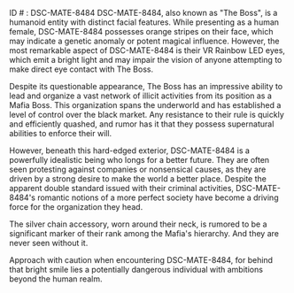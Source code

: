 ID # : DSC-MATE-8484
DSC-MATE-8484, also known as "The Boss", is a humanoid entity with distinct facial features. While presenting as a human female, DSC-MATE-8484 possesses orange stripes on their face, which may indicate a genetic anomaly or potent magical influence. However, the most remarkable aspect of DSC-MATE-8484 is their VR Rainbow LED eyes, which emit a bright light and may impair the vision of anyone attempting to make direct eye contact with The Boss.

Despite its questionable appearance, The Boss has an impressive ability to lead and organize a vast network of illicit activities from its position as a Mafia Boss. This organization spans the underworld and has established a level of control over the black market. Any resistance to their rule is quickly and efficiently quashed, and rumor has it that they possess supernatural abilities to enforce their will.

However, beneath this hard-edged exterior, DSC-MATE-8484 is a powerfully idealistic being who longs for a better future. They are often seen protesting against companies or nonsensical causes, as they are driven by a strong desire to make the world a better place. Despite the apparent double standard issued with their criminal activities, DSC-MATE-8484's romantic notions of a more perfect society have become a driving force for the organization they head.

The silver chain accessory, worn around their neck, is rumored to be a significant marker of their rank among the Mafia's hierarchy. And they are never seen without it.

Approach with caution when encountering DSC-MATE-8484, for behind that bright smile lies a potentially dangerous individual with ambitions beyond the human realm.